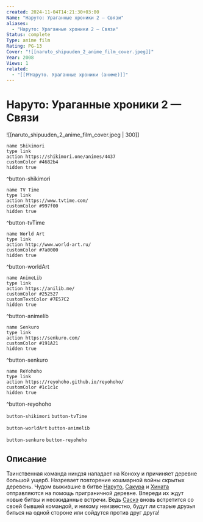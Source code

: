 ```yaml
---
created: 2024-11-04T14:21:30+03:00
Name: "Наруто: Ураганные хроники 2 — Связи"
aliases:
  - "Наруто: Ураганные хроники 2 — Связи"
Status: complete
Type: anime film
Rating: PG-13
Cover: "![[naruto_shipuuden_2_anime_film_cover.jpeg]]"
Year: 2008
Views: 1
related:
  - "[[⛩️Наруто. Ураганные хроники (аниме)]]"
---
```


# Наруто: Ураганные хроники 2 — Связи

![[naruto_shipuuden_2_anime_film_cover.jpeg | 300]]

```button
name Shikimori
type link
action https://shikimori.one/animes/4437
customColor #4682b4
hidden true
```
^button-shikimori

```button
name TV Time
type link
action https://www.tvtime.com/
customColor #997f00
hidden true
```
^button-tvTime

```button
name World Art
type link
action http://www.world-art.ru/
customColor #7a0000
hidden true
```
^button-worldArt

```button
name AnimeLib
type link
action https://anilib.me/
customColor #252527
customTextColor #7E57C2
hidden true
```
^button-animelib

```button
name Senkuro
type link
action https://senkuro.com/
customColor #191A21
hidden true
```
^button-senkuro

```button
name ReYohoho
type link
action https://reyohoho.github.io/reyohoho/
customColor #1c1c1c
hidden true
```
^button-reyohoho

`button-shikimori` `button-tvTime`

`button-worldArt` `button-animelib`

`button-senkuro` `button-reyohoho`

## Описание

Таинственная команда ниндзя нападает на Коноху и причиняет деревне большой ущерб. Назревает повторение кошмарной войны скрытых деревень. Чудом выжившие в битве [Наруто](https://shikimori.one/characters/z17-naruto-uzumaki), [Сакура](https://shikimori.one/characters/145-sakura-haruno) и [Хината](https://shikimori.one/characters/1555-hinata-hyuuga) отправляются на помощь приграничной деревне. Впереди их ждут новые битвы и неожиданные встречи. Ведь [Саскэ](https://shikimori.one/characters/13-sasuke-uchiha) вновь встретится со своей бывшей командой, и никому неизвестно, будут ли старые друзья биться на одной стороне или сойдутся против друг друга!
